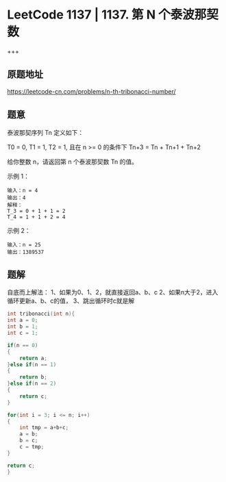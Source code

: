 # LeetCode 1137  | 1137. 第 N 个泰波那契数

+++

## 原题地址

<https://leetcode-cn.com/problems/n-th-tribonacci-number/>



## 题意

泰波那契序列 Tn 定义如下： 

T0 = 0, T1 = 1, T2 = 1, 且在 n >= 0 的条件下 Tn+3 = Tn + Tn+1 + Tn+2

给你整数 n，请返回第 n 个泰波那契数 Tn 的值。

 

示例 1：

~~~
输入：n = 4
输出：4
解释：
T_3 = 0 + 1 + 1 = 2
T_4 = 1 + 1 + 2 = 4
~~~

示例 2：

~~~
输入：n = 25
输出：1389537
~~~



## 题解

自底而上解法：
1、如果为0、1、2，就直接返回a、b、c
2、如果n大于2，进入循环更新a、b、c的值，
3、跳出循环时c就是解

~~~c
int tribonacci(int n){
int a = 0;
int b = 1;
int c = 1;

if(n == 0)
{
    return a;
}else if(n == 1)
{
    return b;
}else if(n == 2)
{
    return c;
}

for(int i = 3; i <= n; i++)
{
    int tmp = a+b+c;
    a = b;
    b = c;
    c = tmp;
}

return c;   
}
~~~







